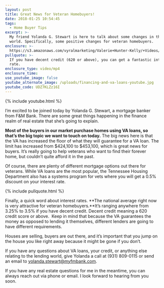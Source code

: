 ```yaml
---
layout: post
title: Great News for Veteran Homebuyers!
date: 2018-01-25 10:54:45
tags:
  - Home Buyer Tips
excerpt: >-
  My friend Yolanda G. Stewart is here to talk about some changes in the lending
  world. Specifically, some positive changes for veteran homebuyers.
enclosure: >-
  https://s3.amazonaws.com/vyralmarketing/Valerie+Hunter-Kelly/+Videos/2018/January/Clarksville%252C+Tennessee+Real+Estate+Agent-+Great+News+for+Veteran+Homebuyers%2521.mp4
pullquote: >-
  If you have decent credit (620 or above), you can get a fantastic interest
  rate.
enclosure_type: video/mp4
enclosure_time:
use_youtube_image: false
youtube_alternate_image: /uploads/financing-and-va-loans-youtube.jpg
youtube_code: UDZ7KLZz16I
---
```



{% include youtube.html %}

I’m excited to be joined today by Yolanda G. Stewart, a mortgage banker from F&M Bank. There are some great things happening in the finance realm of real estate that she’s going to explain.

**Most of the buyers in our market purchase homes using VA loans, so that’s the big topic we want to touch on today.** The big news here is that the VA has increased the floor of what they will guarantee for a VA loan. The limit has increased from $424,100 to $453,100, which is great news for buyers. It’s really going to help veterans who want to find their forever home, but couldn’t quite afford it in the past.

Of course, there are plenty of different mortgage options out there for veterans. While VA loans are the most popular, the Tennessee Housing Department also has a systems program for vets where you will get a 0.5% discount on your interest rate.

{% include pullquote.html %}

Finally, a quick word about interest rates. **The national average right now is very attractive for veteran homebuyers.**It’s ranging anywhere from 3.25% to 3.5% if you have decent credit. Decent credit meaning a 620 credit score or above. &nbsp;Keep in mind that because the VA guarantees the money as opposed to lending it themselves, different lenders are going to have different requirements.

Houses are selling, buyers are out there, and it’s important that you jump on the house you like right away because it might be gone if you don’t.

If you have any questions about VA loans, your credit, or anything else relating to the lending world, give Yolanda a call at (931) 809-0115 or send an email to [yolanda.stewart@myfmbank.com](javascript:void(location.href='mailto:'+String.fromCharCode(121,111,108,97,110,100,97,46,115,116,101,119,97,114,116,64,109,121,102,109,98,97,110,107,46,99,111,109))).

If you have any real estate questions for me in the meantime, you can always reach out via phone or email. I look forward to hearing from you soon.